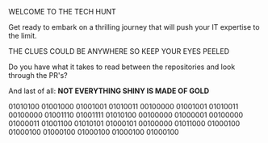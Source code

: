 WELCOME TO THE TECH HUNT


Get ready to embark on a thrilling journey that will push your IT expertise to the limit.

THE CLUES COULD BE ANYWHERE SO KEEP YOUR EYES PEELED

Do you have what it takes to read between the repositories and look through the PR's?

And last of all: **NOT EVERYTHING SHINY IS MADE OF GOLD**


01010100 01001000 01001001 01010011 00100000 01001001 01010011 00100000 01001110 01001111 01010100 00100000 01000001 00100000 01000011 01001100 01010101 01000101 00100000 01011000 01000100 01000100 01000100 01000100 01000100 01000100
